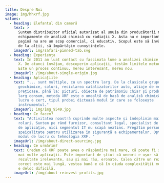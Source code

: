 ```yaml
---
title: Despre Noi
image: img/hhxrf.jpg
values:
  - heading: Elefantul din cameră
    text: >
      Suntem distribuitor oficial autorizat al unuia din producătorii mari de
      echipamente de analiză chimică cu radiații X. Asta nu e important. Această
      pagină nu are un scop comercial, ci educativ. Scopul este să învățam unii
      de la alții, să împărtășim cunoștințele.
    imageUrl: img/safari-pinned-tab.svg
  - heading: Experiența
    text: În 2011 am luat contact cu fascinata lume a analizei chimice cu radiații
      X. De atunci învățam, descoperim aplicații, testăm limitele metodelor.
      Este un proces continuu, mereu interesant, mereu nou.
    imageUrl: /img/about-single-origin.jpg
  - heading: Aplicațiile
    text: "... sunt multiple, cu un spectru larg. De la clasicele grupuri: aliaje,
      geochimice, soluri, reciclarea catalizatorilor auto, aliaje de metale
      prețioase, până la: picturi, obiecte de patrimoniu chiar și produse de
      larg consum, metoda XRF este o unealtă de bază de analiză chimică. Un
      lucru e cert, tipul probei dictează modul în care se folosește
      instrumentul."
    imageUrl: img/img_9549.jpg
  - heading: Ce facem?
    text: "Activitatea noastră cuprinde multe aspecte și îndeplinim mai multe
      roluri. Suntem pe rând furnizor, consultant legal, specialist de produs și
      de aplicație, nici segmentul IT nu scapă neatins. Pregătim personalul de
      speicalitate pentru utilizarea în siguranță a echipamentelor. Optimizăm
      modul de lucru cu tehnologia XRF. "
    imageUrl: /img/about-direct-sourcing.jpg
  - heading: Ce urmărim?
    text: Credem că XRF poate avea o răspândire mai mare, că poate fi soluția pentru
      mai multe aplicații. Este important de știut că uneori e ușor să obții
      rezultate irelevante, sau și mai rău, eronate. Calea către un rezultat
      corect este mai lungă, vestea bună e că în ciuda complexității metodei, nu
      e deloc dificilă.
    imageUrl: /img/about-reinvest-profits.jpg
---
```

